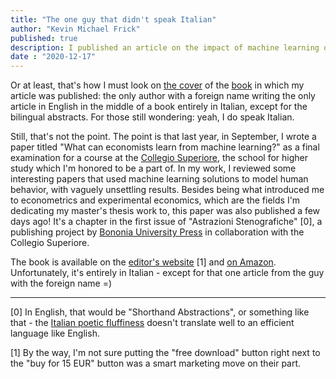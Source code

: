 ```yaml
--- 
title: "The one guy that didn't speak Italian"
author: "Kevin Michael Frick"
published: true
description: I published an article on the impact of machine learning on economics!
date : "2020-12-17"
---
```


Or at least, that's how I must look on [the cover](https://buponline.com/az13zg/uploads/9788869236761.jpg) of the [book](https://buponline.com/prodotto/astrazioni-stenografiche-2020/) in which my article was published: the only author with a foreign name writing the only article in English in the middle of a book entirely in Italian, except for the bilingual abstracts.
For those still wondering: yeah, I do speak Italian.

Still, that's not the point.
The point is that last year, in September, I wrote a paper titled "What can economists learn from machine learning?" as a final examination for a course at the [Collegio Superiore](http://www.collegio.unibo.it/), the school for higher study which I'm honored to be a part of.
In my work, I reviewed some interesting papers that used machine learning solutions to model human behavior, with vaguely unsettling results. 
Besides being what introduced me to econometrics and experimental economics, which are the fields I'm dedicating my master's thesis work to, this paper was also published a few days ago!
It's a chapter in the first issue of "Astrazioni Stenografiche" \[0\], a publishing project by [Bononia University Press](https://buponline.com) in collaboration with the Collegio Superiore.

The book is available on the [editor's website](https://buponline.com/prodotto/astrazioni-stenografiche-2020/) \[1\] and [on Amazon](https://www.amazon.it/dp/8869236765/). 
Unfortunately, it's entirely in Italian - except for that one article from the guy with the foreign name =)

---

\[0\] In English, that would be "Shorthand Abstractions", or something like that - the [Italian poetic fluffiness](https://petterssonanders.medium.com/why-italians-use-dozens-of-words-for-simple-instructions-b3e499f2f0df) doesn't translate well to an efficient language like English.

\[1\] By the way, I'm not sure putting the "free download" button right next to the "buy for 15 EUR" button was a smart marketing move on their part.
